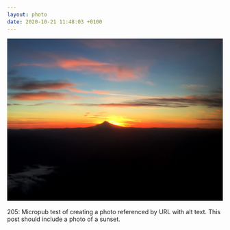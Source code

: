 ```yaml
---
layout: photo
date: 2020-10-21 11:48:03 +0100
---
```

![Photo of a sunset](/images/sunset.jpg)
  
205: Micropub test of creating a photo referenced by URL with alt text. This post should include a photo of a sunset.
